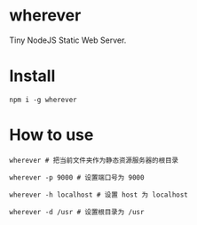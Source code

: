 # wherever

Tiny NodeJS Static Web Server.

# Install

```
npm i -g wherever
```

# How to use

```
wherever # 把当前文件夹作为静态资源服务器的根目录

wherever -p 9000 # 设置端口号为 9000

wherever -h localhost # 设置 host 为 localhost

wherever -d /usr # 设置根目录为 /usr
```
